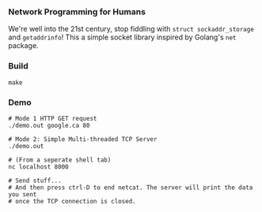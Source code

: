 ### Network Programming for Humans
We're well into the 21st century, stop fiddling with `struct sockaddr_storage`
and `getaddrinfo`! This a simple socket library inspired by Golang's `net`
package.

### Build
```make```

### Demo
```
# Mode 1 HTTP GET request
./demo.out google.ca 80

# Mode 2: Simple Multi-threaded TCP Server
./demo.out

# (From a seperate shell tab)
nc localhost 8000

# Send stuff...
# And then press ctrl-D to end netcat. The server will print the data you sent
# once the TCP connection is closed.
```
